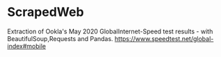 # ScrapedWeb
Extraction of Ookla's May 2020 GlobalInternet-Speed test results - with BeautifulSoup,Requests and Pandas.
https://www.speedtest.net/global-index#mobile
